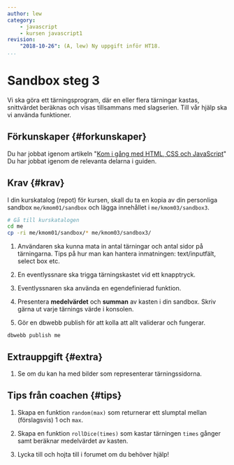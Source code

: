 ```yaml
---
author: lew
category:
    - javascript
    - kursen javascript1
revision:
    "2018-10-26": (A, lew) Ny uppgift inför HT18.
...
```

Sandbox steg 3
==================================

Vi ska göra ett tärningsprogram, där en eller flera tärningar kastas, snittvärdet beräknas och visas tillsammans med slagserien. Till vår hjälp ska vi använda funktioner.

<!--more-->


Förkunskaper {#forkunskaper}
-----------------------

Du har jobbat igenom artikeln "[Kom i gång med HTML, CSS och JavaScript](kunskap/kom-i-gang-med-html-css-och-javascript)"  
Du har jobbat igenom de relevanta delarna i guiden.



Krav {#krav}
-----------------------

I din kurskatalog (repot) för kursen, skall du ta en kopia av din personliga sandbox `me/kmom01/sandbox` och lägga innehållet i `me/kmom03/sandbox3`.

```bash
# Gå till kurskatalogen
cd me
cp -ri me/kmom01/sandbox/* me/kmom03/sandbox3/
```

1. Användaren ska kunna mata in antal tärningar och antal sidor på tärningarna. Tips på hur man kan hantera inmatningen: text/inputfält, select box etc.

1. En eventlyssnare ska trigga tärningskastet vid ett knapptryck.

1. Eventlyssnaren ska använda en egendefinierad funktion.

1. Presentera **medelvärdet** och **summan** av kasten i din sandbox. Skriv gärna ut varje tärnings värde i konsolen.

1. Gör en dbwebb publish för att kolla att allt validerar och fungerar.

<!-- 1. Testa din JavaScript kod så att den validerar i onlineverktyget för JSHint. -->

```text
dbwebb publish me
```



Extrauppgift {#extra}
-----------------------

1. Se om du kan ha med bilder som representerar tärningssidorna.



Tips från coachen {#tips}
-----------------------

1. Skapa en funktion `random(max)` som returnerar ett slumptal mellan (förslagsvis) 1 och `max`.

1. Skapa en funktion `rollDice(times)` som kastar tärningen `times` gånger samt beräknar medelvärdet av kasten.

1. Lycka till och hojta till i forumet om du behöver hjälp!
